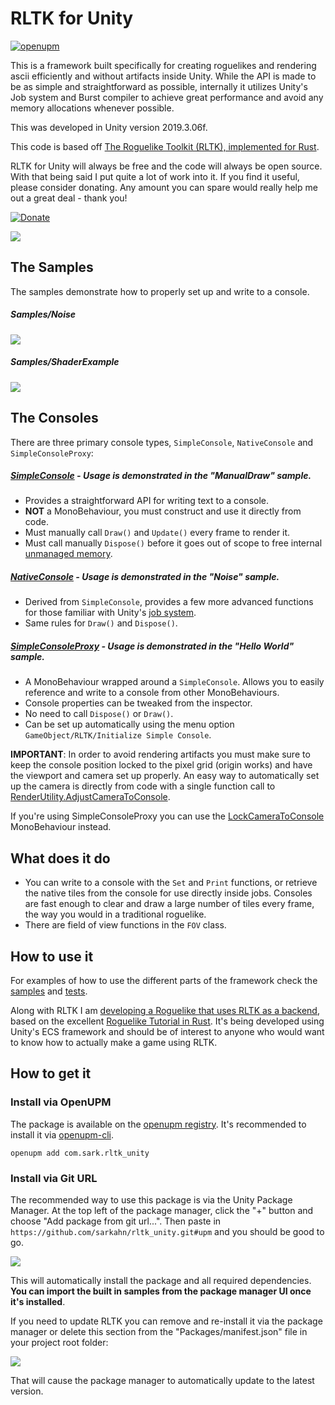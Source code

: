 # RLTK for Unity

[![openupm](https://img.shields.io/npm/v/com.sark.rltk_unity?label=openupm&registry_uri=https://package.openupm.com)](https://openupm.com/packages/com.sark.rltk_unity/)

This is a framework built specifically for creating roguelikes and rendering ascii efficiently and without artifacts inside Unity. While the API is made to be as simple and straightforward as possible, internally it utilizes Unity's Job system and Burst compiler to achieve great performance and avoid any memory allocations whenever possible.

This was developed in Unity version 2019.3.06f.

This code is based off [The Roguelike Toolkit (RLTK), implemented for Rust](https://github.com/thebracket/rltk_rs).

RLTK for Unity will always be free and the code will always be open source. With that being said I put quite a lot of work into it. If you find it useful, please consider donating. Any amount you can spare would really help me out a great deal - thank you!

[![Donate](https://img.shields.io/badge/Donate-PayPal-green.svg)](https://www.paypal.com/cgi-bin/webscr?cmd=_s-xclick&hosted_button_id=Y54CX7AXFKQXG)



![](./Assets/Documentation/images~/splash.png)
 
## The Samples

The samples demonstrate how to properly set up and write to a console.

##### Samples/Noise 

![](./Assets/Documentation/images~/noise.gif)

##### Samples/ShaderExample

![](./Assets/Documentation/images~/console_shader2.gif)


## The Consoles

There are three primary console types, `SimpleConsole`, `NativeConsole` and `SimpleConsoleProxy`:

##### [SimpleConsole](Assets/Runtime/RLTK/Consoles/SimpleConsole.cs) - Usage is demonstrated in the "ManualDraw" sample.
  * Provides a straightforward API for writing text to a console.
  * **NOT** a MonoBehaviour, you must construct and use it directly from code.
  * Must manually call `Draw()` and `Update()` every frame to render it.
  * Must call manually `Dispose()` before it goes out of scope to free internal [unmanaged memory](https://docs.unity3d.com/ScriptReference/Unity.Collections.NativeArray_1.html).

 

##### [NativeConsole](Assets/Runtime/RLTK/Consoles/NativeConsole.cs) - Usage is demonstrated in the "Noise" sample.
  * Derived from `SimpleConsole`, provides a few more advanced functions for those familiar with Unity's [job system](https://docs.unity3d.com/2019.3/Documentation/Manual/JobSystem.html).
  * Same rules for `Draw()` and `Dispose()`.

##### [SimpleConsoleProxy](Assets/Runtime/RLTK/MonoBehaviours/SimpleConsoleProxy.cs) - Usage is demonstrated in the "Hello World" sample.
  * A MonoBehaviour wrapped around a `SimpleConsole`. Allows you to easily reference and write to a console from other MonoBehaviours.
  * Console properties can be tweaked from the inspector.
  * No need to call `Dispose()` or `Draw()`. 
  * Can be set up automatically using the menu option `GameObject/RLTK/Initialize Simple Console`.



**IMPORTANT**: In order to avoid rendering artifacts you must make sure to keep the console position locked to the pixel grid (origin works) and have the viewport and camera set up properly. An easy way to automatically set up the camera is directly from code with a single function call to [RenderUtility.AdjustCameraToConsole](Assets/Runtime/RLTK/Rendering/RenderUtility.cs#L112).


If you're using SimpleConsoleProxy you can use the [LockCameraToConsole](Assets/Runtime/RLTK/Monobehaviours/LockCameraToConsole.cs) MonoBehaviour instead.

## What does it do
* You can write to a console with the `Set` and `Print` functions, or retrieve the native tiles from the console for use directly inside jobs. Consoles are fast enough to clear and draw a large number of tiles every frame, the way you would in a traditional roguelike. 
* There are field of view functions in the `FOV` class.

## How to use it

For examples of how to use the different parts of the framework check the [samples](https://github.com/sarkahn/rltk_unity/tree/master/Assets/Samples) and [tests](https://github.com/sarkahn/rltk_unity/tree/master/Assets/Tests/Editor).

Along with RLTK I am [developing a Roguelike that uses RLTK as a backend](https://github.com/sarkahn/rltk_unity_roguelike), based on the excellent [Roguelike Tutorial in Rust](https://bfnightly.bracketproductions.com/rustbook/chapter_1.html). It's being developed using Unity's ECS framework and should be of interest to anyone who would want to know how to actually make a game using RLTK.


## How to get it

### Install via OpenUPM

The package is available on the [openupm registry](https://openupm.com). It's recommended to install it via [openupm-cli](https://github.com/openupm/openupm-cli).

```
openupm add com.sark.rltk_unity
```

### Install via Git URL

The recommended way to use this package is via the Unity Package Manager. At the top left 
of the package manager, click the "+" button and choose "Add package from git url...". 
Then paste in `https://github.com/sarkahn/rltk_unity.git#upm`
and you should be good to go.

![](./Assets/Documentation/images~/upm.gif)

This will automatically install the package and all required dependencies. **You can import 
the built in samples from the package manager UI once it's installed**.

If you need to update RLTK you can remove and re-install it via the package manager or delete 
this section from the "Packages/manifest.json" file in your project root folder:

![](Assets/Documentation/images~/manifest.png)

That will cause the package manager to automatically update to the latest version.

